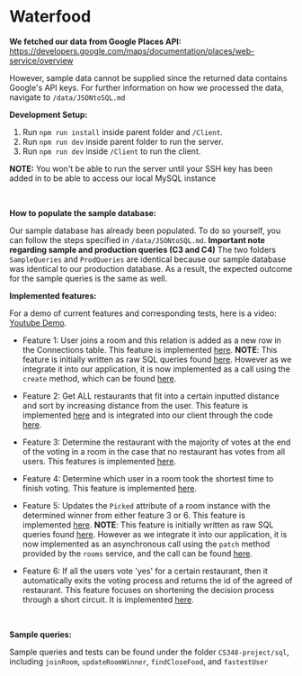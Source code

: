 # Waterfood

**We fetched our data from Google Places API:**
<https://developers.google.com/maps/documentation/places/web-service/overview>

However, sample data cannot be supplied since the returned data contains Google's API keys. For further information on how we processed the data, navigate to `/data/JSONtoSQL.md`

**Development Setup:**

1. Run `npm run install` inside parent folder and `/Client`.
2. Run `npm run dev` inside parent folder to run the server.
3. Run `npm run dev` inside `/Client` to run the client.

**NOTE:** You won't be able to run the server until your SSH key has been added in to be able to access our local MySQL instance

<br/>

**How to populate the sample database:**

Our sample database has already been populated. To do so yourself, you can follow the steps specified in `/data/JSONtoSQL.md`.
**Important note regarding sample and production queries (C3 and C4)**
The two folders `SampleQueries` and `ProdQueries` are identical because our sample database was identical to our production database. As a result, the expected outcome for the sample queries is the same as well.  

**Implemented features:**

For a demo of current features and corresponding tests, here is a video: [Youtube Demo](https://youtu.be/hYvPZ2dyOQY). 

* Feature 1: User joins a room and this relation is added as a new row in the Connections table. This feature is implemented [here](./src/services/connections/connections.class.ts). 
**NOTE**: This feature is initially written as raw SQL queries found [here](./sql/SampleQueries/joinRoom/joinRoom.sql). However as we integrate it into our application, it is now implemented as a call using the `create` method, which can be found [here](./client/src/routes/room.$roomid.lazy.tsx).

* Feature 2: Get ALL restaurants that fit into a certain inputted distance and sort by increasing distance from the user. This feature is implemented [here](./src/services/close-food/close-food.class.ts) and is integrated into our client through the code [here](./client/src/routes/swipe.$roomId.lazy.tsx). 

* Feature 3: Determine the restaurant with the majority of votes at the end of the voting in a room in the case that no restaurant has votes from all users. This features is implemented [here](./src/hooks/pick-winner-food.ts).

* Feature 4: Determine which user in a room took the shortest time to finish voting. This feature is implemented [here](./src/services/scoresheet/scoresheet.class.ts).

* Feature 5: Updates the `Picked` attribute of a room instance with the determined winner from either feature 3 or 6. This feature is implemented [here](./src/services/scoresheet/scoresheet.class.ts).
**NOTE**: This feature is initially written as raw SQL queries found [here](./sql/SampleQueries/updateRoomWinner/updateRoomWinner.sql). However as we integrate it into our application, it is now implemented as an asynchronous call using the `patch` method provided by the `rooms` service, and the call can be found [here](./src/hooks/pick-winner-food.ts). 

* Feature 6: If all the users vote 'yes' for a certain restaurant, then it automatically exits the voting process and returns the id of the agreed of restaurant. This feature focuses on shortening the decision process through a short circuit. It is implemented [here](./src/services/scoresheet/scoresheet.class.ts).

<br />

**Sample queries:** 

Sample queries and tests can be found under the folder `CS348-project/sql`, including `joinRoom`, `updateRoomWinner`, `findCloseFood`, and `fastestUser`
